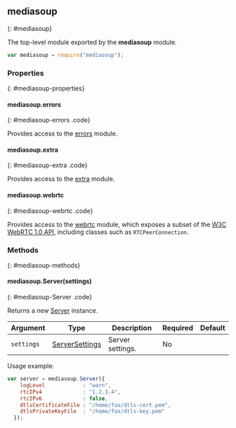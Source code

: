 ## mediasoup
{: #mediasoup}

The top-level module exported by the **mediasoup** module.

```javascript
var mediasoup = require("mediasoup");
```


### Properties
{: #mediasoup-properties}

<section markdown="1">

#### mediasoup.errors
{: #mediasoup-errors .code}

Provides access to the [errors](#errors) module.

#### mediasoup.extra
{: #mediasoup-extra .code}

Provides access to the [extra](#extra) module.

#### mediasoup.webrtc
{: #mediasoup-webrtc .code}

Provides access to the [webrtc](#webrtc) module, which exposes a subset of the [W3C WebRTC 1.0 API](https://www.w3.org/TR/webrtc/), including classes such as `RTCPeerConnection`.

</section>


### Methods
{: #mediasoup-methods}

<section markdown="1">

#### mediasoup.Server(settings)
{: #mediasoup-Server .code}

Returns a new [Server](#Server) instance.

<div markdown="1" class="table-wrapper L3">

Argument   | Type    | Description | Required | Default 
---------- | ------- | ----------- | -------- | ----------
`settings` | [ServerSettings](#Server-ServerSettings) | Server settings. | No |

</div>

Usage example:

```javascript
var server = mediasoup.Server({
    logLevel            : "warn",
    rtcIPv4             : "1.2.3.4",
    rtcIPv6             : false,
    dtlsCertificateFile : "/home/foo/dtls-cert.pem",
    dtlsPrivateKeyFile  : "/home/foo/dtls-key.pem"
  });
```

</section>
